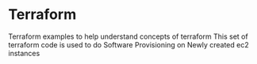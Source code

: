 # Terraform
Terraform examples to help understand concepts of terraform
This set of terraform code is used to do Software Provisioning on Newly created ec2 instances
